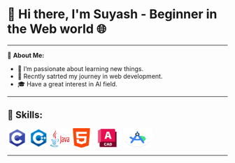 # 👋 Hi there, I'm Suyash - Beginner in the Web world 🌐

---

🔭 **About Me:**
- 🌱 I’m passionate about learning new things.
- 💼 Recntly satrted my journey in web development.
- 🎓 Have a great interest in AI field.
  
---
## 🚀 Skills:
<p align="left"> 
   <img src="https://github.com/Sypher845/Sypher845/blob/main/c.png" width=45 height=45></img>
   <img src="https://github.com/Sypher845/Sypher845/blob/main/c%2B%2B.png" width=45 height=45></img>
   <img src="https://github.com/Sypher845/Sypher845/blob/main/java.png" width=45 height=45></img>
   <img src="https://github.com/Sypher845/Sypher845/blob/main/html-5.png" width=45 height=45></img>
   <img src="https://github.com/Sypher845/Sypher845/blob/main/autocad.png" width=65 height=45></img>
   <img src="https://github.com/Sypher845/Sypher845/blob/main/android_studio.png" width=65 height=45></img>

---


